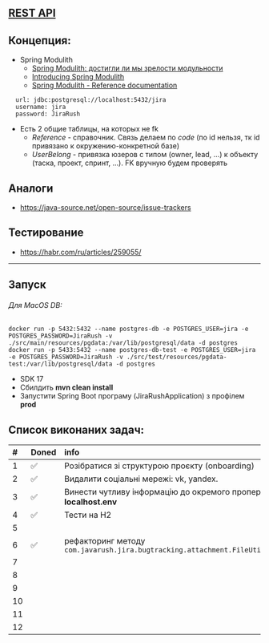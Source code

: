 ## [REST API](http://localhost:8080/doc)

## Концепция:

- Spring Modulith
    - [Spring Modulith: достигли ли мы зрелости модульности](https://habr.com/ru/post/701984/)
    - [Introducing Spring Modulith](https://spring.io/blog/2022/10/21/introducing-spring-modulith)
    - [Spring Modulith - Reference documentation](https://docs.spring.io/spring-modulith/docs/current-SNAPSHOT/reference/html/)

```
  url: jdbc:postgresql://localhost:5432/jira
  username: jira
  password: JiraRush
```

- Есть 2 общие таблицы, на которых не fk
    - _Reference_ - справочник. Связь делаем по _code_ (по id нельзя, тк id привязано к окружению-конкретной базе)
    - _UserBelong_ - привязка юзеров с типом (owner, lead, ...) к объекту (таска, проект, спринт, ...). FK вручную будем
      проверять

## Аналоги

- https://java-source.net/open-source/issue-trackers

## Тестирование

- https://habr.com/ru/articles/259055/

___
## Запуск
###### Для MacOS DB:
```
docker run -p 5432:5432 --name postgres-db -e POSTGRES_USER=jira -e POSTGRES_PASSWORD=JiraRush -v ./src/main/resources/pgdata:/var/lib/postgresql/data -d postgres
docker run -p 5433:5432 --name postgres-db-test -e POSTGRES_USER=jira -e POSTGRES_PASSWORD=JiraRush -v ./src/test/resources/pgdata-test:/var/lib/postgresql/data -d postgres
```
- SDK 17
- Сбилдить <strong>mvn clean install</strong>
- Запустити Spring Boot програму (JiraRushApplication) з профілем **prod**


## Список виконаних задач:

| #  | Doned | info                                                                    |
|:---|:------|:------------------------------------------------------------------------|
| 1  | ✅     | Розібратися зі структурою проєкту (onboarding)                          |
| 2  | ✅     | Видалити соціальні мережі: vk, yandex.                                  |
| 3  | ✅     | Винести чутливу інформацію до окремого проперті файлу **localhost.env** |
| 4  | ✅     | Тести на H2                                                             |
| 5  |       |                                                                         |
| 6  | ✅      | рефакторинг методу `com.javarush.jira.bugtracking.attachment.FileUtil#upload`|
| 7  |       |                                                                         |
| 8  |       |                                                                         |
| 9  |       |                                                                         |
| 10 |       |                                                                         |
| 11 |       |                                                                         |
| 12 |       |                                                                         |


